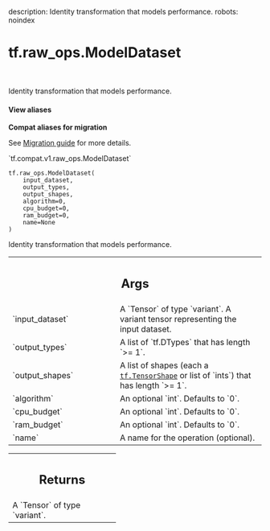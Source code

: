 description: Identity transformation that models performance.
robots: noindex

# tf.raw_ops.ModelDataset

<!-- Insert buttons and diff -->

<table class="tfo-notebook-buttons tfo-api nocontent" align="left">

</table>



Identity transformation that models performance.


<section class="expandable">
  <h4 class="showalways">View aliases</h4>
  <p>
<b>Compat aliases for migration</b>
<p>See
<a href="https://www.tensorflow.org/guide/migrate">Migration guide</a> for
more details.</p>
<p>`tf.compat.v1.raw_ops.ModelDataset`</p>
</p>
</section>

<pre class="devsite-click-to-copy prettyprint lang-py tfo-signature-link">
<code>tf.raw_ops.ModelDataset(
    input_dataset,
    output_types,
    output_shapes,
    algorithm=0,
    cpu_budget=0,
    ram_budget=0,
    name=None
)
</code></pre>



<!-- Placeholder for "Used in" -->

Identity transformation that models performance.

<!-- Tabular view -->
 <table class="responsive fixed orange">
<colgroup><col width="214px"><col></colgroup>
<tr><th colspan="2"><h2 class="add-link">Args</h2></th></tr>

<tr>
<td>
`input_dataset`<a id="input_dataset"></a>
</td>
<td>
A `Tensor` of type `variant`.
A variant tensor representing the input dataset.
</td>
</tr><tr>
<td>
`output_types`<a id="output_types"></a>
</td>
<td>
A list of `tf.DTypes` that has length `>= 1`.
</td>
</tr><tr>
<td>
`output_shapes`<a id="output_shapes"></a>
</td>
<td>
A list of shapes (each a <a href="../../tf/TensorShape.md"><code>tf.TensorShape</code></a> or list of `ints`) that has length `>= 1`.
</td>
</tr><tr>
<td>
`algorithm`<a id="algorithm"></a>
</td>
<td>
An optional `int`. Defaults to `0`.
</td>
</tr><tr>
<td>
`cpu_budget`<a id="cpu_budget"></a>
</td>
<td>
An optional `int`. Defaults to `0`.
</td>
</tr><tr>
<td>
`ram_budget`<a id="ram_budget"></a>
</td>
<td>
An optional `int`. Defaults to `0`.
</td>
</tr><tr>
<td>
`name`<a id="name"></a>
</td>
<td>
A name for the operation (optional).
</td>
</tr>
</table>



<!-- Tabular view -->
 <table class="responsive fixed orange">
<colgroup><col width="214px"><col></colgroup>
<tr><th colspan="2"><h2 class="add-link">Returns</h2></th></tr>
<tr class="alt">
<td colspan="2">
A `Tensor` of type `variant`.
</td>
</tr>

</table>

